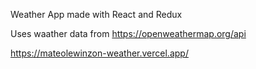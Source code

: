 Weather App made with React and Redux

Uses waather data from https://openweathermap.org/api 

https://mateolewinzon-weather.vercel.app/
